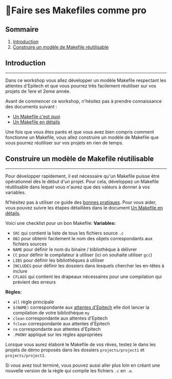 
# 📄Faire ses Makefiles comme pro

## Sommaire
1. [Introduction](#introduction)
2. [Construire un modèle de Makefile réutilisable](#construire-un-modèle-de-makefile-réutilisable)

## Introduction
___
Dans ce workshop vous allez développer un modèle Makefile respectant les attentes d'Epitech et que vous pourrez très facilement réutiliser sur vos projets de 1ere et 2eme année.

Avant de commencer ce workshop, n'hésitez pas  à prendre connaissance des documents suivant :
- [Un Makefile c'est quoi](./2%20-%20Un%20Makefile%20c'est%20quoi.md)
- [Un Makefile en détails](./3%20-%20Un%20Makefile%20en%20détails.md)

Une fois que vous êtes parés et que vous avez bien compris comment fonctionne un Makefile, vous allez construire un modèle de Makefile que vous pourrez réutiliser sur vos projets en rien de temps.

## Construire un modèle de Makefile réutilisable
____
Pour développer rapidement, il est nécessaire qu'un Makefile puisse être opérationnel dès le début d'un projet. Pour cela, développez un Makefile réutilisable dans lequel vous n'aurez que des valeurs à donner à vos variables. 

N'hésitez pas à utiliser ce guide des [bonnes pratiques](./4%20-%20Bonnes%20pratiques.md). Pour vous aider, vous pouvez suivre les étapes détaillées dans le document [Un Makefile en détails](./3%20-%20Un%20Makefile%20en%20détails.md).

Voici une checklist pour un bon Makefile:
**Variables:**
- `SRC` qui contient la liste de tous les fichiers source `.c`
- `OBJ` pour obtenir facilement le nom des objets correspondants aux fichiers sources
- `NAME` pour définir le nom du binaire / bibliothèque à délivrer
- `CC` pour définir le compilateur à utiliser (ici on souhaite utiliser `gcc`)
- `LIBS` pour définir les bibliothèques à utiliser
- `INCLUDES` pour définir les dossiers dans lesquels chercher les en-têtes à inclure
- `CFLAGS` qui contient les drapeaux nécessaires pour une compilation qui prévient des erreurs

**Règles:**
* `all` règle principale
* `$(NAME)` correspondante aux [attentes d'Epitech](https://intra.epitech.eu/file/Public/technical-documentations/epitech_makefile.pdf)  elle doit lancer la compilation de votre bibliothèque `my`
* `clean` correspondante aux attentes d'Epitech
* `fclean` correspondante aux attentes d'Epitech
* `re` correspondante aux attentes d'Epitech
* `.PHONY` appliqué sur les règles appropriées

Lorsque vous aurez élaboré le Makefile de vos rêves, testez le dans les projets de démo proposés dans les dossiers `projects/project1` et `projects/project2`.

Si vous avez tout terminé, vous pouvez aussi aller plus loin en créant une nouvelle version de la règle qui compile les fichiers `.c` en `.o`.